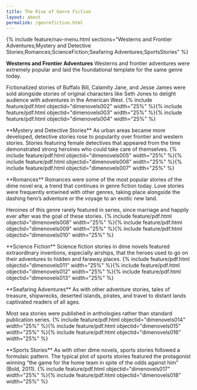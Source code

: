 ```yaml
---
title: The Rise of Genre Fiction
layout: about
permalink: /genrefiction.html
---
```

{% include feature/nav-menu.html sections="Westerns and Frontier Adventures;Mystery and Detective Stories;Romances;ScienceFiction;Seafaring Adventures;SportsStories" %}

**Westerns and Frontier Adventures**
Westerns and frontier adventures were extremely popular and laid the foundational template for the same genre today.

Fictionalized stories of Buffalo Bill, Calamity Jane, and Jesse James were sold alongside stories of original characters like Seth Jones to delight audience with adventures in the American West.
{% include feature/pdf.html objectid="dimenovels002" width="25%" %}{% include feature/pdf.html objectid="dimenovels003" width="25%" %}{% include feature/pdf.html objectid="dimenovels004" width="25%" %}
<p></p>
<p></p>
**Mystery and Detective Stories**
As urban areas became more developed, detective stories rose to popularity over frontier and western stories. Stories featuring female detectives that appeared from the time demonstrated strong heroines who could take care of themselves.
{% include feature/pdf.html objectid="dimenovels005" width="25%" %}{% include feature/pdf.html objectid="dimenovels006" width="25%" %}{% include feature/pdf.html objectid="dimenovels007" width="25%" %}
<p></p>
<p></p>
**Romances**
Romances were some of the most popular stories of the dime novel era, a trend that continues in genre fiction today. Love stories were frequently entwined with other genres, taking place alongside the dashing hero’s adventure or the voyage to an exotic new land.

Heroines of this genre rarely featured in series, since marriage and happily ever after was the goal of these stories.
{% include feature/pdf.html objectid="dimenovels008" width="25%" %}{% include feature/pdf.html objectid="dimenovels009" width="25%" %}{% include feature/pdf.html objectid="dimenovels010" width="25%" %}
<p></p>
<p></p>
**Science Fiction**
Science fiction stories in dime novels featured extraordinary inventions, especially airships, that the heroes used to go on their adventures to hidden and faraway places.
{% include feature/pdf.html objectid="dimenovels011" width="25%" %}{% include feature/pdf.html objectid="dimenovels012" width="25%" %}{% include feature/pdf.html objectid="dimenovels013" width="25%" %}
<p></p>
<p></p>
**Seafaring Adventures**
As with other adventure stories, tales of treasure, shipwrecks, deserted islands, pirates, and travel to distant lands captivated readers of all ages.

Most sea stories were published in anthologies rather than standard publication series.
{% include feature/pdf.html objectid="dimenovels014" width="25%" %}{% include feature/pdf.html objectid="dimenovels015" width="25%" %}{% include feature/pdf.html objectid="dimenovels016" width="25%" %}
<p></p>
<p></p>
**Sports Stories**
As with other dime novels, sports stories followed a formulaic pattern. The typical plot of sports stories featured the protagonist winning “the game for the home team in spite of the odds against him” (Bold, 2011).
{% include feature/pdf.html objectid="dimenovels017" width="25%" %}{% include feature/pdf.html objectid="dimenovels018" width="25%" %}
<p></p>
